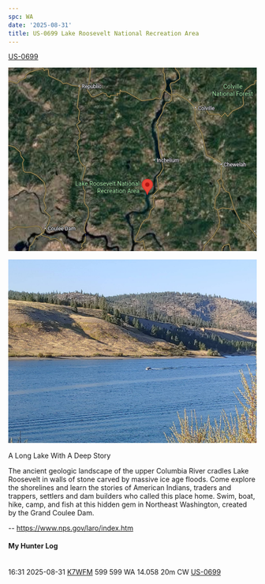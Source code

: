 ```yaml
---
spc: WA
date: '2025-08-31'
title: US-0699 Lake Roosevelt National Recreation Area
---
```


[US-0699](https://pota.app/#/park/US-0699)

![](/static/US-0699map.png)

![](/static/US-0699.png)


A Long Lake With A Deep Story

The ancient geologic landscape of the upper Columbia River cradles Lake Roosevelt in walls of stone carved by massive ice age floods. Come explore the shorelines and learn the stories of American Indians, traders and trappers, settlers and dam builders who called this place home. Swim, boat, hike, camp, and fish at this hidden gem in Northeast Washington, created by the Grand Coulee Dam.

-- https://www.nps.gov/laro/index.htm

#### My Hunter Log
<BR>16:31	2025-08-31	[K7WFM](https://qrz.com/db/K7WFM)	599	599	WA	14.058	20m	CW	[US-0699](https://pota.app/#/park/US-0699)